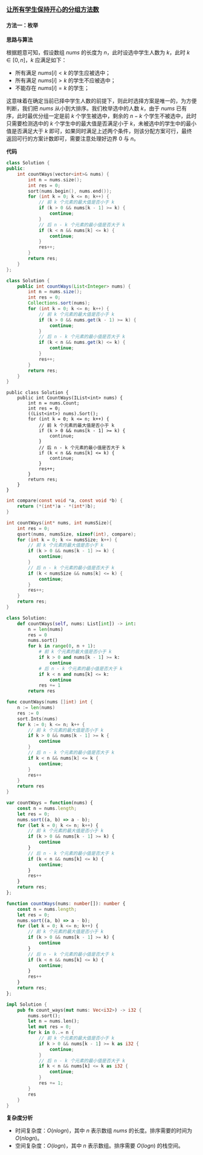 ### [让所有学生保持开心的分组方法数](https://leetcode.cn/problems/happy-students/solutions/2895368/rang-suo-you-xue-sheng-bao-chi-kai-xin-d-45br/)

#### 方法一：枚举

**思路与算法**

根据题意可知，假设数组 $nums$ 的长度为 $n$，此时设选中学生人数为 $k$，此时 $k \in [0,n]$，$k$ 应满足如下：

- 所有满足 $nums[i] < k$ 的学生应被选中；
- 所有满足 $nums[i] > k$ 的学生不应被选中；
- 不能存在 $nums[i] = k$ 的学生；

这意味着在确定当前已择中学生人数的前提下，则此时选择方案是唯一的，为方便判断，我们把 $nums$ 从小到大排序。我们枚举选中的人数 $k$，由于 $nums$ 已有序，此时最优分组一定是前 $k$ 个学生被选中，剩余的 $n-k$ 个学生不被选中，此时只需要检测选中的 $k$ 个学生中的最大值是否满足小于 $k$，未被选中的学生中的最小值是否满足大于 $k$ 即可，如果同时满足上述两个条件，则该分配方案可行，最终返回可行的方案计数即可，需要注意处理好边界 $0$ 与 $n$。

**代码**

```C++
class Solution {
public:
    int countWays(vector<int>& nums) {
        int n = nums.size();
        int res = 0;
        sort(nums.begin(), nums.end());
        for (int k = 0; k <= n; k++) {
            // 前 k 个元素的最大值是否小于 k
            if (k > 0 && nums[k - 1] >= k) {
                continue;
            }
            // 后 n - k 个元素的最小值是否大于 k
            if (k < n && nums[k] <= k) {
                continue;
            }
            res++;
        }
        return res;
    }
};
```

```Java
class Solution {
    public int countWays(List<Integer> nums) {
        int n = nums.size();
        int res = 0;
        Collections.sort(nums);
        for (int k = 0; k <= n; k++) {
            // 前 k 个元素的最大值是否小于 k
            if (k > 0 && nums.get(k - 1) >= k) {
                continue;
            }
            // 后 n - k 个元素的最小值是否大于 k
            if (k < n && nums.get(k) <= k) {
                continue;
            }
            res++;
        }
        return res;
    }
}
```

```CSharp
public class Solution {
    public int CountWays(IList<int> nums) {
        int n = nums.Count;
        int res = 0;
        ((List<int>) nums).Sort();
        for (int k = 0; k <= n; k++) {
            // 前 k 个元素的最大值是否小于 k
            if (k > 0 && nums[k - 1] >= k) {
                continue;
            }
            // 后 n - k 个元素的最小值是否大于 k
            if (k < n && nums[k] <= k) {
                continue;
            }
            res++;
        }
        return res;
    }
}
```

```C
int compare(const void *a, const void *b) {
    return (*(int*)a - *(int*)b);
}

int countWays(int* nums, int numsSize){
    int res = 0;
    qsort(nums, numsSize, sizeof(int), compare);
    for (int k = 0; k <= numsSize; k++) {
        // 前 k 个元素的最大值是否小于 k
        if (k > 0 && nums[k - 1] >= k) {
            continue;
        }
        // 后 n - k 个元素的最小值是否大于 k
        if (k < numsSize && nums[k] <= k) {
            continue;
        }
        res++;
    }
    return res; 
}
```

```Python
class Solution:
    def countWays(self, nums: List[int]) -> int:
        n = len(nums)
        res = 0
        nums.sort()
        for k in range(0, n + 1):
            # 前 k 个元素的最大值是否小于 k
            if k > 0 and nums[k - 1] >= k:
                continue
            # 后 n - k 个元素的最小值是否大于 k
            if k < n and nums[k] <= k:
                continue
            res += 1
        return res
```

```Go
func countWays(nums []int) int {
    n := len(nums)
    res := 0
    sort.Ints(nums)
    for k := 0; k <= n; k++ {
        // 前 k 个元素的最大值是否小于 k
        if k > 0 && nums[k - 1] >= k {
            continue
        }
        // 后 n - k 个元素的最小值是否大于 k
        if k < n && nums[k] <= k {
            continue;
        }
        res++
    }
    return res
}
```

```JavaScript
var countWays = function(nums) {
    const n = nums.length;
    let res = 0;
    nums.sort((a, b) => a - b);
    for (let k = 0; k <= n; k++) {
        // 前 k 个元素的最大值是否小于 k
        if (k > 0 && nums[k - 1] >= k) {
            continue
        }
        // 后 n - k 个元素的最小值是否大于 k
        if (k < n && nums[k] <= k) {
            continue;
        }
        res++
    }
    return res;
};
```

```TypeScript
function countWays(nums: number[]): number {
    const n = nums.length;
    let res = 0;
    nums.sort((a, b) => a - b);
    for (let k = 0; k <= n; k++) {
        // 前 k 个元素的最大值是否小于 k
        if (k > 0 && nums[k - 1] >= k) {
            continue
        }
        // 后 n - k 个元素的最小值是否大于 k
        if (k < n && nums[k] <= k) {
            continue;
        }
        res++
    }
    return res;
};
```

```Rust
impl Solution {
    pub fn count_ways(mut nums: Vec<i32>) -> i32 {
        nums.sort();
        let n = nums.len();
        let mut res = 0;
        for k in 0..= n {
            // 前 k 个元素的最大值是否小于 k
            if k > 0 && nums[k - 1] >= k as i32 {
                continue;
            }
            // 后 n - k 个元素的最小值是否大于 k
            if k < n && nums[k] <= k as i32 {
                continue;
            }
            res += 1;
        }
        res
    }
}
```

**复杂度分析**

- 时间复杂度：$O(nlogn)$，其中 $n$ 表示数组 $nums$ 的长度。排序需要的时间为 $O(nlogn)$。
- 空间复杂度：$O(logn)$，其中 $n$ 表示数组。排序需要 $O(logn)$ 的栈空间。
